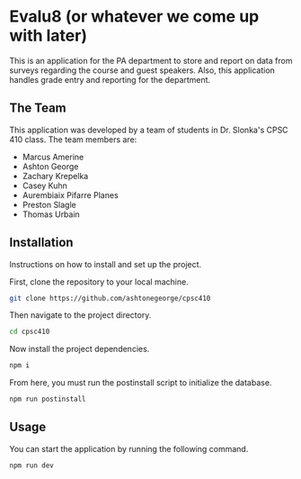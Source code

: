 # Evalu8 (or whatever we come up with later)
This is an application for the PA department to store and report on data from surveys regarding the course and guest speakers. Also, this application handles grade entry and reporting for the department.

## The Team
This application was developed by a team of students in Dr. Slonka's CPSC 410 class. The team members are:
- Marcus Amerine
- Ashton George
- Zachary Krepelka
- Casey Kuhn
- Aurembiaix Pifarre Planes
- Preston Slagle
- Thomas Urbain

## Installation
Instructions on how to install and set up the project.

First, clone the repository to your local machine.
```bash
git clone https://github.com/ashtonegeorge/cpsc410
```
Then navigate to the project directory.
```bash
cd cpsc410
```
Now install the project dependencies.
```bash
npm i
```
From here, you must run the postinstall script to initialize the database.
```bash
npm run postinstall
```

## Usage
You can start the application by running the following command.
```bash
npm run dev
```
